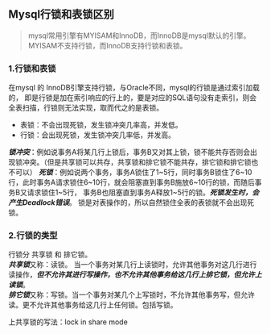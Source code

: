## Mysql行锁和表锁区别

> mysql常用引擎有MYISAM和InnoDB，而InnoDB是mysql默认的引擎。MYISAM不支持行锁，而InnoDB支持行锁和表锁。

### 1.行锁和表锁
在mysql 的 InnoDB引擎支持行锁，与Oracle不同，mysql的行锁是通过索引加载的，
即是行锁是加在索引响应的行上的，要是对应的SQL语句没有走索引，则会全表扫描，行锁则无法实现，取而代之的是表锁。
- 表锁：不会出现死锁，发生锁冲突几率高，并发低。
- 行锁：会出现死锁，发生锁冲突几率低，并发高。

***锁冲突***：例如说事务A将某几行上锁后，事务B又对其上锁，锁不能共存否则会出现锁冲突。（但是共享锁可以共存，共享锁和排它锁不能共存，排它锁和排它锁也不可以）
***死锁***：例如说两个事务，事务A锁住了1~5行，同时事务B锁住了6~10行，此时事务A请求锁住6~10行，就会阻塞直到事务B施放6~10行的锁，而随后事务B又请求锁住1~5行，
事务B也阻塞直到事务A释放1~5行的锁。***死锁发生时，会产生Deadlock错误***。 锁是对表操作的，所以自然锁住全表的表锁就不会出现死锁。

### 2.行锁的类型
行锁分 共享锁 和 排它锁。<br>
***共享锁***又称：读锁。
当一个事务对某几行上读锁时，允许其他事务对这几行进行读操作，***但不允许其进行写操作，也不允许其他事务给这几行上排它锁，但允许上读锁***。<br>
***排它锁***又称：写锁。当一个事务对某几个上写锁时，不允许其他事务写，但允许读。更不允许其他事务给这几行上任何锁。包括写锁。<br>

上共享锁的写法：lock in share mode
```agsl

```



























